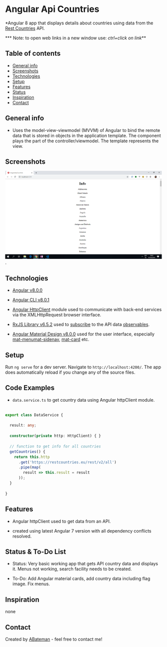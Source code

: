 # Angular Api Countries

*Angular 8 app that displays details about countries using data from the [Rest Countries](https://restcountries.eu/) API.

*** Note: to open web links in a new window use: _ctrl+click on link_**

## Table of contents

* [General info](#general-info)
* [Screenshots](#screenshots)
* [Technologies](#technologies)
* [Setup](#setup)
* [Features](#features)
* [Status](#status)
* [Inspiration](#inspiration)
* [Contact](#contact)

## General info

* Uses the model-view-viewmodel (MVVM) of Angular to bind the remote data that is stored in objects in the application template. The component plays the part of the controller/viewmodel. The template represents the view.

## Screenshots

![Example screenshot](./img/api.png).

## Technologies

* [Angular v8.0.0](https://angular.io/)

* [Angular CLI v8.0.1](https://cli.angular.io/)

* [Angular HttpClient](https://angular.io/guide/http) module used to communicate with back-end services via the XMLHttpRequest browser interface.

* [RxJS Library v6.5.2](https://angular.io/guide/rx-library) used to [subscribe](http://reactivex.io/documentation/operators/subscribe.html) to the API data [observables](http://reactivex.io/documentation/observable.html).

* [Angular Material Design v8.0.0](https://material.angular.io/) used for the user interface, especially [mat-menu](https://material.angular.io/components/menu/overview)[mat-sidenav](https://material.angular.io/components/sidenav/overview), [mat-card](https://material.angular.io/components/card/overview) etc.

## Setup

Run `ng serve` for a dev server. Navigate to `http://localhost:4200/`. The app does automatically reload if you change any of the source files.

## Code Examples

* `data.service.ts` to get country data using Angular httpClient module.

```typescript

export class DataService {

  result: any;

  constructor(private http: HttpClient) { }

  // function to get info for all countries
  getCountries() {
    return this.http
      .get('https://restcountries.eu/rest/v2/all')
      .pipe(map(
        result => this.result = result
      ));
  }

}

```

## Features

* Angular httpClient used to get data from an API.

* created using latest Angular 7 version with all dependency conflicts resolved.

## Status & To-Do List

* Status: Very basic working app that gets API country data and displays it. Menus not working, search facility needs to be created.

* To-Do: Add Angular material cards, add country data including flag image. Fix menus.

## Inspiration

none

## Contact

Created by [ABateman](https://www.andrewbateman.org) - feel free to contact me!
